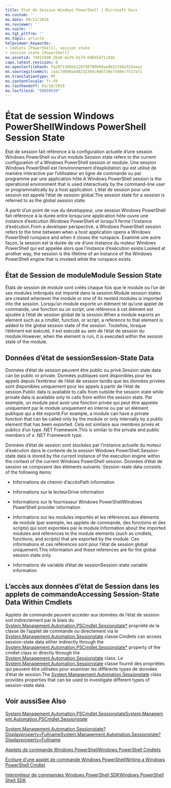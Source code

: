 ```yaml
---
title: État de Session Windows PowerShell | Microsoft Docs
ms.custom: ''
ms.date: 09/13/2016
ms.reviewer: ''
ms.suite: ''
ms.tgt_pltfrm: ''
ms.topic: article
helpviewer_keywords:
- Cmdlets [PowerShell], session state
- session state [PowerShell]
ms.assetid: 74912940-2b10-4a76-b174-6d035d71c02b
caps.latest.revision: 8
ms.openlocfilehash: fa207130bbb120750780bb0aa9b32150a32daaa2
ms.sourcegitcommit: caac7d098a448232304c9d6728e7340ec7517a71
ms.translationtype: MT
ms.contentlocale: fr-FR
ms.lasthandoff: 03/16/2019
ms.locfileid: "58059539"
---
```

# <a name="windows-powershell-session-state"></a><span data-ttu-id="7f2b2-102">État de session Windows PowerShell</span><span class="sxs-lookup"><span data-stu-id="7f2b2-102">Windows PowerShell Session State</span></span>

<span data-ttu-id="7f2b2-103">État de session fait référence à la configuration actuelle d’une session Windows PowerShell ou d’un module.</span><span class="sxs-lookup"><span data-stu-id="7f2b2-103">Session state refers to the current configuration of a Windows PowerShell session or module.</span></span> <span data-ttu-id="7f2b2-104">Une session Windows PowerShell est l’environnement d’exploitation qui est utilisé de manière interactive par l’utilisateur en ligne de commande ou par programme par une application hôte.</span><span class="sxs-lookup"><span data-stu-id="7f2b2-104">A Windows PowerShell session is the operational environment that is used interactively by the command-line user or programmatically by a host application.</span></span> <span data-ttu-id="7f2b2-105">L’état de session pour une session est appelé l’état de session global.</span><span class="sxs-lookup"><span data-stu-id="7f2b2-105">The session state for a session is referred to as the global session state.</span></span>

<span data-ttu-id="7f2b2-106">À partir d’un point de vue du développeur, une session Windows PowerShell fait référence à la durée entre lorsqu’une application hôte ouvre une instance d’exécution Windows PowerShell et lorsqu’il ferme l’instance d’exécution.</span><span class="sxs-lookup"><span data-stu-id="7f2b2-106">From a developer perspective, a Windows PowerShell session refers to the time between when a host application opens a Windows PowerShell runspace and when it closes the runspace.</span></span> <span data-ttu-id="7f2b2-107">Examiné une autre façon, la session est la durée de vie d’une instance du moteur Windows PowerShell qui est appelée alors que l’instance d’exécution existe.</span><span class="sxs-lookup"><span data-stu-id="7f2b2-107">Looked at another way, the session is the lifetime of an instance of the Windows PowerShell engine that is invoked while the runspace exists.</span></span>

## <a name="module-session-state"></a><span data-ttu-id="7f2b2-108">État de Session de module</span><span class="sxs-lookup"><span data-stu-id="7f2b2-108">Module Session State</span></span>

<span data-ttu-id="7f2b2-109">États de session de module sont créés chaque fois que le module ou l’un de ses modules imbriqués est importé dans la session.</span><span class="sxs-lookup"><span data-stu-id="7f2b2-109">Module session states are created whenever the module or one of its nested modules is imported into the session.</span></span> <span data-ttu-id="7f2b2-110">Lorsqu’un module exporte un élément tel qu’une applet de commande, une fonction ou un script, une référence à cet élément est ajoutée à l’état de session global de la session.</span><span class="sxs-lookup"><span data-stu-id="7f2b2-110">When a module exports an element such as a cmdlet, function, or script, a reference to that element is added to the global session state of the session.</span></span> <span data-ttu-id="7f2b2-111">Toutefois, lorsque l’élément est exécuté, il est exécuté au sein de l’état de session du module.</span><span class="sxs-lookup"><span data-stu-id="7f2b2-111">However, when the element is run, it is executed within the session state of the module.</span></span>

## <a name="session-state-data"></a><span data-ttu-id="7f2b2-112">Données d’état de session</span><span class="sxs-lookup"><span data-stu-id="7f2b2-112">Session-State Data</span></span>

<span data-ttu-id="7f2b2-113">Données d’état de session peuvent être public ou privé.</span><span class="sxs-lookup"><span data-stu-id="7f2b2-113">Session state data can be public or private.</span></span> <span data-ttu-id="7f2b2-114">Données publiques sont disponibles pour les appels depuis l’extérieur de l’état de session tandis que les données privées sont disponibles uniquement pour les appels à partir de l’état de session.</span><span class="sxs-lookup"><span data-stu-id="7f2b2-114">Public data is available to calls from outside the session state while private data is available only to calls from within the session state.</span></span> <span data-ttu-id="7f2b2-115">Par exemple, un module peut avoir une fonction privée qui peut être appelée uniquement par le module uniquement en interne ou par un élément publique qui a été exporté.</span><span class="sxs-lookup"><span data-stu-id="7f2b2-115">For example, a module can have a private function that can be called only by the module or only internally by a public element that has been exported.</span></span> <span data-ttu-id="7f2b2-116">Cela est similaire aux membres privés et publics d’un type .NET Framework.</span><span class="sxs-lookup"><span data-stu-id="7f2b2-116">This is similar to the private and public members of a .NET Framework type.</span></span>

<span data-ttu-id="7f2b2-117">Données d’état de session sont stockées par l’instance actuelle du moteur d’exécution dans le contexte de la session Windows PowerShell.</span><span class="sxs-lookup"><span data-stu-id="7f2b2-117">Session-state data is stored by the current instance of the execution engine within the context of the current Windows PowerShell session.</span></span> <span data-ttu-id="7f2b2-118">Données d’état de session se composent des éléments suivants :</span><span class="sxs-lookup"><span data-stu-id="7f2b2-118">Session-state data consists of the following items:</span></span>

- <span data-ttu-id="7f2b2-119">Informations de chemin d’accès</span><span class="sxs-lookup"><span data-stu-id="7f2b2-119">Path information</span></span>

- <span data-ttu-id="7f2b2-120">Informations sur le lecteur</span><span class="sxs-lookup"><span data-stu-id="7f2b2-120">Drive information</span></span>

- <span data-ttu-id="7f2b2-121">Informations sur le fournisseur Windows PowerShell</span><span class="sxs-lookup"><span data-stu-id="7f2b2-121">Windows PowerShell provider information</span></span>

- <span data-ttu-id="7f2b2-122">Informations sur les modules importés et les références aux éléments de module (par exemple, les applets de commande, des fonctions et des scripts) qui sont exportées par le module.</span><span class="sxs-lookup"><span data-stu-id="7f2b2-122">Information about the imported modules and references to the module elements (such as cmdlets, functions, and scripts) that are exported by the module.</span></span> <span data-ttu-id="7f2b2-123">Ces informations et ces références sont pour l’état de session global uniquement.</span><span class="sxs-lookup"><span data-stu-id="7f2b2-123">This information and these references are for the global session state only.</span></span>

- <span data-ttu-id="7f2b2-124">Informations de variable d’état de session</span><span class="sxs-lookup"><span data-stu-id="7f2b2-124">Session-state variable information</span></span>

## <a name="accessing-session-state-data-within-cmdlets"></a><span data-ttu-id="7f2b2-125">L’accès aux données d’état de Session dans les applets de commande</span><span class="sxs-lookup"><span data-stu-id="7f2b2-125">Accessing Session-State Data Within Cmdlets</span></span>

<span data-ttu-id="7f2b2-126">Applets de commande peuvent accéder aux données de l’état de session soit indirectement par le biais du [System.Management.Automation.PSCmdlet.Sessionstate\*](/dotnet/api/System.Management.Automation.PSCmdlet.SessionState) propriété de la classe de l’applet de commande ou directement via le [ System.Management.Automation.Sessionstate](/dotnet/api/System.Management.Automation.SessionState) classe.</span><span class="sxs-lookup"><span data-stu-id="7f2b2-126">Cmdlets can access session-state data either indirectly through the [System.Management.Automation.PSCmdlet.Sessionstate\*](/dotnet/api/System.Management.Automation.PSCmdlet.SessionState) property of the cmdlet class or directly through the [System.Management.Automation.Sessionstate](/dotnet/api/System.Management.Automation.SessionState) class.</span></span> <span data-ttu-id="7f2b2-127">Le [System.Management.Automation.Sessionstate](/dotnet/api/System.Management.Automation.SessionState) classe fournit des propriétés qui peuvent être utilisées pour examiner les différents types de données d’état de session.</span><span class="sxs-lookup"><span data-stu-id="7f2b2-127">The [System.Management.Automation.Sessionstate](/dotnet/api/System.Management.Automation.SessionState) class provides properties that can be used to investigate different types of session-state data.</span></span>

## <a name="see-also"></a><span data-ttu-id="7f2b2-128">Voir aussi</span><span class="sxs-lookup"><span data-stu-id="7f2b2-128">See Also</span></span>

[<span data-ttu-id="7f2b2-129">System.Management.Automation.PSCmdlet.Sessionstate</span><span class="sxs-lookup"><span data-stu-id="7f2b2-129">System.Management.Automation.PSCmdlet.Sessionstate</span></span>](/dotnet/api/System.Management.Automation.PSCmdlet.SessionState)

[<span data-ttu-id="7f2b2-130">System.Management.Automation.Sessionstate?Displayproperty=Fullname</span><span class="sxs-lookup"><span data-stu-id="7f2b2-130">System.Management.Automation.Sessionstate?Displayproperty=Fullname</span></span>](/dotnet/api/System.Management.Automation.SessionState)

[<span data-ttu-id="7f2b2-131">Applets de commande Windows PowerShell</span><span class="sxs-lookup"><span data-stu-id="7f2b2-131">Windows PowerShell Cmdlets</span></span>](./cmdlet-overview.md)

[<span data-ttu-id="7f2b2-132">Écriture d’une applet de commande Windows PowerShell</span><span class="sxs-lookup"><span data-stu-id="7f2b2-132">Writing a Windows PowerShell Cmdlet</span></span>](./writing-a-windows-powershell-cmdlet.md)

[<span data-ttu-id="7f2b2-133">Interpréteur de commandes Windows PowerShell SDK</span><span class="sxs-lookup"><span data-stu-id="7f2b2-133">Windows PowerShell Shell SDK</span></span>](../windows-powershell-reference.md)
